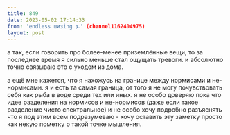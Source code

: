 ```yaml
---
title: 849
date: 2023-05-02 17:14:33
from: 'endless шизing ⍼' (channel1162404975)
layout: post
---
```


а так, если говорить про более-менее приземлённые вещи, то за последнее время я сильно меньше стал ощущать тревоги. и абсолютно точно связываю это с уходом из дома. 

а ещё мне кажется, что я нахожусь на границе между нормисами и не-нормисами. я и есть та самая граница, от того я не могу почувствовать себя как рыба в воде среди тех или иных.
я не особо доверяю пока что идее разделения на нормисов и не-нормисов (даже если такое разделение чисто спектральное) и не особо хочу подробно разъяснять что я под этим всем подразумеваю - хочу оставить эту заметку просто как некую пометку о такой точке мышления.
